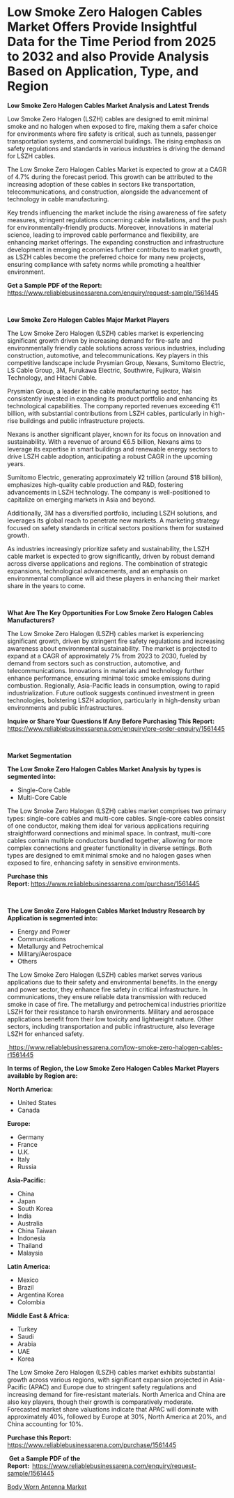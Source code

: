 <p><h1>Low Smoke Zero Halogen Cables Market Offers Provide Insightful Data for the Time Period from 2025 to 2032 and also Provide Analysis Based on Application, Type, and Region</h1></p><p><strong>Low Smoke Zero Halogen Cables Market Analysis and Latest Trends</strong></p>
<p><p>Low Smoke Zero Halogen (LSZH) cables are designed to emit minimal smoke and no halogen when exposed to fire, making them a safer choice for environments where fire safety is critical, such as tunnels, passenger transportation systems, and commercial buildings. The rising emphasis on safety regulations and standards in various industries is driving the demand for LSZH cables. </p><p>The Low Smoke Zero Halogen Cables Market is expected to grow at a CAGR of 4.7% during the forecast period. This growth can be attributed to the increasing adoption of these cables in sectors like transportation, telecommunications, and construction, alongside the advancement of technology in cable manufacturing. </p><p>Key trends influencing the market include the rising awareness of fire safety measures, stringent regulations concerning cable installations, and the push for environmentally-friendly products. Moreover, innovations in material science, leading to improved cable performance and flexibility, are enhancing market offerings. The expanding construction and infrastructure development in emerging economies further contributes to market growth, as LSZH cables become the preferred choice for many new projects, ensuring compliance with safety norms while promoting a healthier environment.</p></p>
<p><strong>Get a Sample PDF of the Report:&nbsp;</strong> <a href="https://www.reliablebusinessarena.com/enquiry/request-sample/1561445?utm_campaign=2106&utm_medium=2&utm_source=Github&utm_content=ia&utm_term=10022025&utm_id=low-smoke-zero-halogen-cables">https://www.reliablebusinessarena.com/enquiry/request-sample/1561445</a></p>
<p>&nbsp;</p>
<p><strong>Low Smoke Zero Halogen Cables Major Market Players</strong></p>
<p><p>The Low Smoke Zero Halogen (LSZH) cables market is experiencing significant growth driven by increasing demand for fire-safe and environmentally friendly cable solutions across various industries, including construction, automotive, and telecommunications. Key players in this competitive landscape include Prysmian Group, Nexans, Sumitomo Electric, LS Cable Group, 3M, Furukawa Electric, Southwire, Fujikura, Walsin Technology, and Hitachi Cable.</p><p>Prysmian Group, a leader in the cable manufacturing sector, has consistently invested in expanding its product portfolio and enhancing its technological capabilities. The company reported revenues exceeding €11 billion, with substantial contributions from LSZH cables, particularly in high-rise buildings and public infrastructure projects.</p><p>Nexans is another significant player, known for its focus on innovation and sustainability. With a revenue of around €6.5 billion, Nexans aims to leverage its expertise in smart buildings and renewable energy sectors to drive LSZH cable adoption, anticipating a robust CAGR in the upcoming years.</p><p>Sumitomo Electric, generating approximately ¥2 trillion (around $18 billion), emphasizes high-quality cable production and R&D, fostering advancements in LSZH technology. The company is well-positioned to capitalize on emerging markets in Asia and beyond.</p><p>Additionally, 3M has a diversified portfolio, including LSZH solutions, and leverages its global reach to penetrate new markets. A marketing strategy focused on safety standards in critical sectors positions them for sustained growth.</p><p>As industries increasingly prioritize safety and sustainability, the LSZH cable market is expected to grow significantly, driven by robust demand across diverse applications and regions. The combination of strategic expansions, technological advancements, and an emphasis on environmental compliance will aid these players in enhancing their market share in the years to come.</p></p>
<p>&nbsp;</p>
<p><strong>What Are The Key Opportunities For Low Smoke Zero Halogen Cables Manufacturers?</strong></p>
<p><p>The Low Smoke Zero Halogen (LSZH) cables market is experiencing significant growth, driven by stringent fire safety regulations and increasing awareness about environmental sustainability. The market is projected to expand at a CAGR of approximately 7% from 2023 to 2030, fueled by demand from sectors such as construction, automotive, and telecommunications. Innovations in materials and technology further enhance performance, ensuring minimal toxic smoke emissions during combustion. Regionally, Asia-Pacific leads in consumption, owing to rapid industrialization. Future outlook suggests continued investment in green technologies, bolstering LSZH adoption, particularly in high-density urban environments and public infrastructures.</p></p>
<p><strong>Inquire or Share Your Questions If Any Before Purchasing This Report:</strong> <a href="https://www.reliablebusinessarena.com/enquiry/pre-order-enquiry/1561445?utm_campaign=2106&utm_medium=2&utm_source=Github&utm_content=ia&utm_term=10022025&utm_id=low-smoke-zero-halogen-cables">https://www.reliablebusinessarena.com/enquiry/pre-order-enquiry/1561445</a></p>
<p>&nbsp;</p>
<p><strong>Market Segmentation</strong></p>
<p><strong>The Low Smoke Zero Halogen Cables Market Analysis by types is segmented into:</strong></p>
<p><ul><li>Single-Core Cable</li><li>Multi-Core Cable</li></ul></p>
<p><p>The Low Smoke Zero Halogen (LSZH) cables market comprises two primary types: single-core cables and multi-core cables. Single-core cables consist of one conductor, making them ideal for various applications requiring straightforward connections and minimal space. In contrast, multi-core cables contain multiple conductors bundled together, allowing for more complex connections and greater functionality in diverse settings. Both types are designed to emit minimal smoke and no halogen gases when exposed to fire, enhancing safety in sensitive environments.</p></p>
<p><strong>Purchase this Report:&nbsp;</strong><a href="https://www.reliablebusinessarena.com/purchase/1561445?utm_campaign=2106&utm_medium=2&utm_source=Github&utm_content=ia&utm_term=10022025&utm_id=low-smoke-zero-halogen-cables">https://www.reliablebusinessarena.com/purchase/1561445</a></p>
<p>&nbsp;</p>
<p><strong>The Low Smoke Zero Halogen Cables Market Industry Research by Application is segmented into:</strong></p>
<p><ul><li>Energy and Power</li><li>Communications</li><li>Metallurgy and Petrochemical</li><li>Military/Aerospace</li><li>Others</li></ul></p>
<p><p>The Low Smoke Zero Halogen (LSZH) cables market serves various applications due to their safety and environmental benefits. In the energy and power sector, they enhance fire safety in critical infrastructure. In communications, they ensure reliable data transmission with reduced smoke in case of fire. The metallurgy and petrochemical industries prioritize LSZH for their resistance to harsh environments. Military and aerospace applications benefit from their low toxicity and lightweight nature. Other sectors, including transportation and public infrastructure, also leverage LSZH for enhanced safety.</p></p>
<p><a href="https://www.reliablebusinessarena.com/low-smoke-zero-halogen-cables-r1561445?utm_campaign=2106&utm_medium=2&utm_source=Github&utm_content=ia&utm_term=10022025&utm_id=low-smoke-zero-halogen-cables">&nbsp;https://www.reliablebusinessarena.com/low-smoke-zero-halogen-cables-r1561445</a></p>
<p><strong>In terms of Region, the Low Smoke Zero Halogen Cables Market Players available by Region are:</strong></p>
<p>
    <p> <strong> North America: </strong>
        <ul>
            <li>United States</li>
            <li>Canada</li>
        </ul>
        </p> 
    <p> <strong> Europe: </strong>
        <ul>
            <li>Germany</li>
            <li>France</li>
            <li>U.K.</li>
            <li>Italy</li>
            <li>Russia</li>
        </ul>
        </p> 
    <p> <strong> Asia-Pacific: </strong>
        <ul>
            <li>China</li>
            <li>Japan</li>
            <li>South Korea</li>
            <li>India</li>
            <li>Australia</li>
            <li>China Taiwan</li>
            <li>Indonesia</li>
            <li>Thailand</li>
            <li>Malaysia</li>
        </ul>
        </p> 
    <p> <strong> Latin America: </strong>
        <ul>
            <li>Mexico</li>
            <li>Brazil</li>
            <li>Argentina Korea</li>
            <li>Colombia</li>
        </ul>
        </p> 
    <p> <strong> Middle East & Africa: </strong>
        <ul>
            <li>Turkey</li>
            <li>Saudi</li>
            <li>Arabia</li>
            <li>UAE</li>
            <li>Korea</li>
        </ul>
    </p>
    </p>
<p><p>The Low Smoke Zero Halogen (LSZH) cables market exhibits substantial growth across various regions, with significant expansion projected in Asia-Pacific (APAC) and Europe due to stringent safety regulations and increasing demand for fire-resistant materials. North America and China are also key players, though their growth is comparatively moderate. Forecasted market share valuations indicate that APAC will dominate with approximately 40%, followed by Europe at 30%, North America at 20%, and China accounting for 10%.</p></p>
<p><strong>Purchase this Report: </strong><a href="https://www.reliablebusinessarena.com/purchase/1561445?utm_campaign=2106&utm_medium=2&utm_source=Github&utm_content=ia&utm_term=10022025&utm_id=low-smoke-zero-halogen-cables">https://www.reliablebusinessarena.com/purchase/1561445</a></p>
<p>&nbsp;<strong>Get a Sample PDF of the Report:&nbsp;&nbsp;</strong><a href="https://www.reliablebusinessarena.com/enquiry/request-sample/1561445?utm_campaign=2106&utm_medium=2&utm_source=Github&utm_content=ia&utm_term=10022025&utm_id=low-smoke-zero-halogen-cables">https://www.reliablebusinessarena.com/enquiry/request-sample/1561445</a></p>
<p><strong></strong></p>
<p><p><a href="https://github.com/JosephineMcguire65/Market-Research-Report-List-1/blob/main/body-worn-antenna-market.md?utm_campaign=2106&utm_medium=2&utm_source=Github&utm_content=ia&utm_term=10022025&utm_id=low-smoke-zero-halogen-cables">Body Worn Antenna Market</a></p></p>